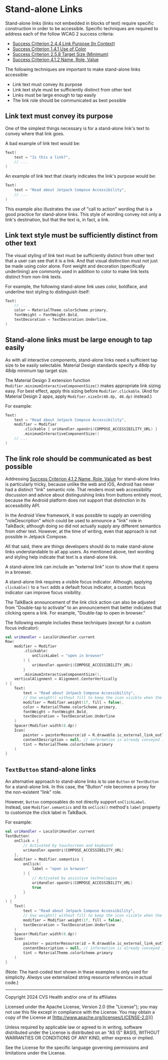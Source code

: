 # Stand-alone Links

Stand-alone links (links not embedded in blocks of text) require specific construction in order to be accessible. Specific techniques are required to address each of the follow WCAG 2 success criteria:

* [Success Criterion 2.4.4 Link Purpose (In Context)](https://www.w3.org/TR/WCAG22/#link-purpose-in-context)
* [Success Criterion 1.4.1 Use of Color](https://www.w3.org/TR/WCAG22/#use-of-color)
* [Success Criterion 2.5.8 Target Size (Minimum)](https://www.w3.org/TR/WCAG22/#target-size-minimum)
* [Success Criterion 4.1.2 Name, Role, Value](https://www.w3.org/TR/WCAG22/#name-role-value)

The following techniques are important to make stand-alone links accessible:

* Link text must convey its purpose
* Link text style must be sufficiently distinct from other text
* Links must be large enough to tap easily
* The link role should be communicated as best possible

## Link text must convey its purpose

One of the simplest things necessary is for a stand-alone link's text to convey where that link goes.

A bad example of link text would be:

```kotlin
Text(
    text = "Is this a link?",
    // ...
)
```

An example of link text that clearly indicates the link's purpose would be:

```kotlin
Text(
    text = "Read about Jetpack Compose Accessibility",
    // ...
)
```

This example also illustrates the use of "call to action" wording that is a good practice for stand-alone links. This style of wording convey not only a link's destination, but that the text is, in fact, a link.

## Link text style must be sufficiently distinct from other text

The visual styling of link text must be sufficiently distinct from other text that a user can see that it is a link. And that visual distinction must not just be made using color alone. Font weight and decoration (specifically underlining) are commonly used in addition to color to make link texts distinct from non-link texts.

For example, the following stand-alone link uses color, boldface, and underline text styling to distinguish itself:

```kotlin
Text(
    // ...
    color = MaterialTheme.colorScheme.primary,
    fontWeight = FontWeight.Bold,
    textDecoration = TextDecoration.Underline,
)
```

## Stand-alone links must be large enough to tap easily

As with all interactive components, stand-alone links need a sufficient tap size to be easily selectable. Material Design standards specify a 48dp by 48dp minimum tap target size.

The Material Design 3 extension function `Modifier.minimumInteractiveComponentSize()` makes appropriate link sizing easy. For best effect, apply this sizing before `Modifier.clickable`. (And for Material Design 2 apps, apply `Modifier.sizeIn(48.dp, 48.dp)` instead.)

For example:

```kotlin
Text(
    text = "Read about Jetpack Compose Accessibility",
    modifier = Modifier
        .clickable { uriHandler.openUri(COMPOSE_ACCESSIBILITY_URL) }
        .minimumInteractiveComponentSize()
    // ...
)
```

## The link role should be communicated as best possible

Addressing [Success Criterion 4.1.2 Name, Role, Value](https://www.w3.org/TR/WCAG22/#name-role-value) for stand-alone links is particularly tricky, because unlike the web and iOS, Android has never had a distinct "link" semantic role. That renders most web accessibility discussion and advice about distinguishing links from buttons entirely moot, because the Android platform does not support that distinction in its accessibility API. 

In the Android View framework, it was possible to supply an overriding "roleDescription" which could be used to announce a "link" role in TalkBack; although doing so did not actually supply any different semantics from other text. However, at the time of writing, even that approach is not possible in Jetpack Compose. 

All that said, there are things developers should do to make stand-alone links understandable to all app users. As mentioned above, text wording and styling help indicate that text is a stand-alone link.

A stand-alone link can include an "external link" icon to show that it opens in a browser.

A stand-alone link requires a visible focus indicator. Although, applying `clickable()` to a `Text` adds a default focus indicator, a custom focus indicator can improve focus visibility. 

The TalkBack announcement of the link click action can also be adjusted from "Double-tap to activate" to an announcement that better indicates that clicking opens a link. For example, "Double-tap to open in browser."

The following example includes these techniques (except for a custom focus indicator):

```kotlin
val uriHandler = LocalUriHandler.current
Row(
    modifier = Modifier
        .clickable(
            onClickLabel = "open in browser"
        ) {
            uriHandler.openUri(COMPOSE_ACCESSIBILITY_URL)
        }
        .minimumInteractiveComponentSize(),
    verticalAlignment = Alignment.CenterVertically
) {
    Text(
        text = "Read about Jetpack Compose Accessibility",
        // Use weight() without fill to keep the icon visible when the text wraps at large text size
        modifier = Modifier.weight(1f, fill = false),
        color = MaterialTheme.colorScheme.primary,
        fontWeight = FontWeight.Bold,
        textDecoration = TextDecoration.Underline
    )
    Spacer(Modifier.width(8.dp))
    Icon(
        painter = painterResource(id = R.drawable.ic_external_link_outline),
        contentDescription = null, // information is already conveyed in onClickLabel
        tint = MaterialTheme.colorScheme.primary
    )
}
```

## `TextButton` stand-alone links

An alternative approach to stand-alone links is to use `Button` or `TextButton` for a stand-alone link. In this case, the "Button" role becomes a proxy for the non-existent "link" role.  

However, `Button` composables do not directly support `onClickLabel`. Instead, use `Modifier.semantics` and its `onClick()` method's `label` property to customize the click label in TalkBack.

For example:

```kotlin
val uriHandler = LocalUriHandler.current
TextButton(
    onClick = {
        // Activated by touchscreen and keyboard
        uriHandler.openUri(COMPOSE_ACCESSIBILITY_URL)
    },
    modifier = Modifier.semantics {
        onClick(
            label = "open in browser"
        ) {
            // Activated by assistive technologies
            uriHandler.openUri(COMPOSE_ACCESSIBILITY_URL)
            true
        }
    }
) {
    Text(
        text = "Read about Jetpack Compose Accessibility",
        // Use weight() without fill to keep the icon visible when the text wraps at large text size
        modifier = Modifier.weight(1f, fill = false),
        textDecoration = TextDecoration.Underline
    )
    Spacer(Modifier.width(8.dp))
    Icon(
        painter = painterResource(id = R.drawable.ic_external_link_outline),
        contentDescription = null, // information is already conveyed in semantics onClick label
        tint = MaterialTheme.colorScheme.primary
    )
}
```

(Note: The hard-coded text shown in these examples is only used for simplicity. _Always_ use externalized string resource references in actual code.)

----

Copyright 2024 CVS Health and/or one of its affiliates

Licensed under the Apache License, Version 2.0 (the "License");
you may not use this file except in compliance with the License.
You may obtain a copy of the License at
[http://www.apache.org/licenses/LICENSE-2.0]()

Unless required by applicable law or agreed to in writing, software
distributed under the License is distributed on an "AS IS" BASIS,
WITHOUT WARRANTIES OR CONDITIONS OF ANY KIND, either express or implied.

See the License for the specific language governing permissions and
limitations under the License.
